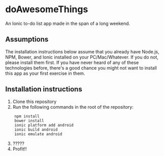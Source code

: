 # doAwesomeThings
An Ionic to-do list app made in the span of a long weekend.

## Assumptions
The installation instructions below assume that you already have Node.js, NPM, Bower, and Ionic installed on your PC/Mac/Whatever. If you do not, please install them first. If you have never heard of any of these technologies before, there's a good chance you might not want to install this app as your first exercise in them.

## Installation instructions
1. Clone this repository
2. Run the following commands in the root of the repository:
```
    npm install
    bower install
    ionic platform add android
    ionic build android
    ionic emulate android
```
3. ?????
4. Profit!!
